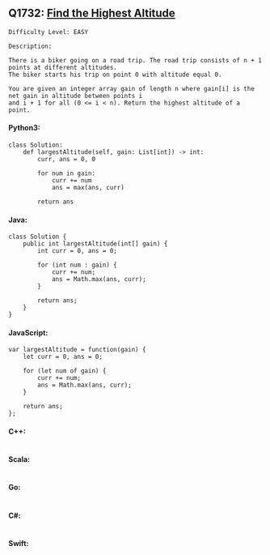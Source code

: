 ## Q1732: [Find the Highest Altitude](https://leetcode.com/problems/find-the-highest-altitude/)

```
Difficulty Level: EASY
```

```
Description:

There is a biker going on a road trip. The road trip consists of n + 1 points at different altitudes.
The biker starts his trip on point 0 with altitude equal 0.

You are given an integer array gain of length n where gain[i] is the net gain in altitude between points i​​​​​​
and i + 1 for all (0 <= i < n). Return the highest altitude of a point.
```

#### Python3:

```
class Solution:
    def largestAltitude(self, gain: List[int]) -> int:
        curr, ans = 0, 0

        for num in gain:
            curr += num
            ans = max(ans, curr)

        return ans
```

#### Java:

```
class Solution {
    public int largestAltitude(int[] gain) {
        int curr = 0, ans = 0;

        for (int num : gain) {
            curr += num;
            ans = Math.max(ans, curr);
        }

        return ans;
    }
}
```

#### JavaScript:

```
var largestAltitude = function(gain) {
    let curr = 0, ans = 0;

    for (let num of gain) {
        curr += num;
        ans = Math.max(ans, curr);
    }

    return ans;
};
```

#### C++:

```

```

#### Scala:

```

```

#### Go:

```

```

#### C#:

```

```

#### Swift:

```

```